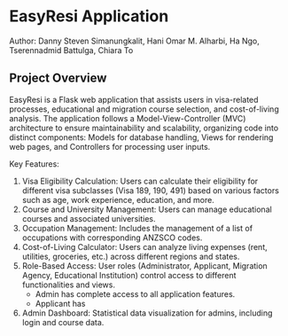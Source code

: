 # EasyResi Application
Author: Danny Steven Simanungkalit, Hani Omar M. Alharbi, Ha Ngo, Tserennadmid Battulga, Chiara To
## Project Overview

EasyResi is a Flask web application that assists users in visa-related processes, educational and migration course selection, and cost-of-living analysis. The application follows a Model-View-Controller (MVC) architecture to ensure maintainability and scalability, organizing code into distinct components: Models for database handling, Views for rendering web pages, and Controllers for processing user inputs.

Key Features:
1. Visa Eligibility Calculation: Users can calculate their eligibility for different visa subclasses (Visa 189, 190, 491) based on various factors such as age, work experience, education, and more.
2. Course and University Management: Users can manage educational courses and associated universities.
3. Occupation Management: Includes the management of a list of occupations with corresponding ANZSCO codes.
4. Cost-of-Living Calculator: Users can analyze living expenses (rent, utilities, groceries, etc.) across different regions and states.
5. Role-Based Access: User roles (Administrator, Applicant, Migration Agency, Educational Institution) control access to different functionalities and views.
   - Admin has complete access to all application features.
   - Applicant has 
7. Admin Dashboard: Statistical data visualization for admins, including login and course data.

